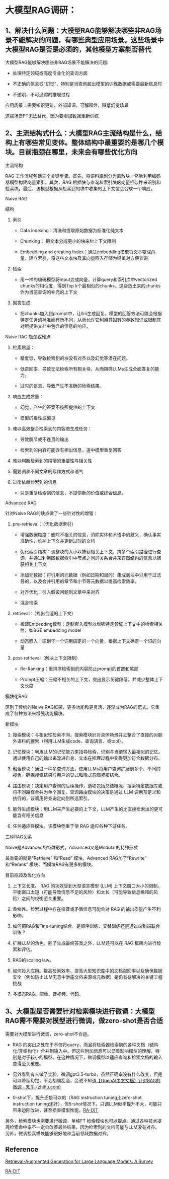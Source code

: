 # 大模型RAG调研：

## 1、解决什么问题：大模型RAG能够解决哪些非RAG场景不能解决的问题，有哪些典型应用场景。这些场景中大模型RAG是否是必须的，其他模型方案能否替代

大模型RAG能够解决哪些非RAG场景不能解决的问题:

- 处理特定领域或高度专业化的查询方面
    
- 不正确的信息或“幻觉”，特别是当查询超出模型的训练数据或需要最新信息时
    
- 不透明、不可追踪的推理过程
    

应用场景：需要知识更新，外部知识，可解释性，降低幻觉场景

这些场景FT无法替代，因为要增加数据重新训练

## 2、主流结构式什么：大模型RAG主流结构是什么，结构上有哪些常见变体。整体结构中最重要的是哪几个模块。目前瓶颈在哪里，未来会有哪些优化方向

主流结构

RAG 工作流程包括三个关键步骤。首先，将语料库划分为离散块，然后利用编码器模型构建向量索引。其次，RAG 根据块与查询和索引块的向量相似性来识别和检索块。最后，该模型根据从检索到的块中收集的上下文信息合成一个响应。

Naive RAG

结构

1. 索引
    
    - Data indexing：清洗和提取原始数据为标准化纯文本
        
    
    - Chunking： 把文本分成更小的块来fit上下文限制
        
    - Embedding and creating Index：通过embedding模型将文本变成向量，建立索引，将这些文本块及其向量嵌入存储为键值对方便查询
        
2. 检索
    
    - 用一样的编码模型将input变成向量，计算query和索引库中vectorized chunks的相似度，得到Top k个最相似的chunks。这些选出来的chunks作为当前查询的补充的上下文
        
3. 回答生成
    
    - 把chunks加入到prompt中，让llm生成回复。模型的回答方法可能会根据特定任务的标准而有所不同，从而允许它利用其固有的参数知识或限制其对所提供文档中包含的信息的响应。
        

Naive RAG 瓶颈或难点

1. 检索质量：
    
    - 精度低，导致检索到的块没有对齐以及幻觉等潜在问题。
        
    - 低召回率，导致无法检索所有相关块，从而阻碍LLMs生成全面答复的能力。
        
    - 过时的信息，导致产生不准确的检索结果。
        
2. 响应生成质量：
    
    - 幻觉，产生的答案不按照提供的上下文
        
    - 模型的毒性或偏见
        
3. 难以高效整合检索到的内容进生成任务：
    
    - 导致脱节或不连贯的输出
        
    - 检索到的内容可能含有相似信息，道中模型重复回答
        
4. 难以判断检索到的段落的重要性与相关性
    
5. 需要调和不同文章的写作方式和语气
    
6. 过度依赖检索到的信息
    
    - 只是重复检索到的信息，不提供新的价值或综合信息。
        

Advanced RAG

针对Naive RAG的缺点做了一些针对性的增强：

1. pre-retrieval：（优化数据索引）
    
    - 增强数据粒度：删除不相关的信息，消除实体和术语中的歧义，确认事实准确性，维护上下文并更新过时的文档
        
    - 优化索引结构：调整块的大小以捕获相关上下文，跨多个索引路径进行查询，并通过利用图数据索引中节点之间的关系合并来自图结构的信息以捕获相关上下文
        
    - 添加元数据：将引用的元数据（例如日期和目的）集成到块中以用于过滤目的，以及合并引用的章节和小节等元数据以提高检索效率。
        
    - 对齐优化：引入假设问题到文章中来对齐
        
    - 混合检索
        
2. retrieval：（找出合适的上下文）
    
    - 微调Embedding模型：定制嵌入模型以增强特定领域上下文中的检索相关性，如BGE embedding model
        
    - 动态嵌入：区别于一个词用固定的一个向量，根据上下文确定一个词的向量
        
    
3. post-retrieval（解决上下文限制）
    
    - Re-Ranking：重排序检索到的内容防止prompt的首部和尾部
        
    - Prompt压缩：压缩不相关的上下文，突出显示关键段落，并减少整体上下文长度
        

模块化RAG

区别于传统的Naive RAG框架，更多功能和更灵活，逐渐成为RAG的范式。它集成了各种方法来增强功能模块。

新模块

1. 搜索模块：与相似性检索不同，搜索模块针对具体场景并且整合了直接的对额外语料的搜索（利用LLM生成code、查询语言、或tool）。
    
2. 记忆模块：利用LLM的记忆能力来指导检索，识别与当前输入最相似的记忆。通过使用自己的输出来改进自身，文本在推理过程中变得更加符合数据分布。
    
3. 融合模块：通过一种多查询方法，使用LLMs将用户查询扩展到多个、不同的视角。确保搜索结果与用户的显式和隐式意图紧密结合。
    
4. 路由模块：决定用户查询的后续操作，选项包括总结概况、搜索特定数据库或将不同路径合并为单个回复。查询路由模块的决策是通过 LLM 调用预定义和执行的，该调用将查询定向到所选索引。
    
5. 额外生成模块：用LLM来产生必要的上下文，LLM产生的比直接检索出的更可能含有相关信息
    
6. 任务适应性模块。该模块侧重于使 RAG 适应各种下游任务。
    

三种RAG关系

Naive是Advanced的特殊形式，Advanced又是Modular的特殊形式

最重要的就是“Retrieve” 和“Read” 模块，Advanced RAG加了“Rewrite” 和“Rerank” 模块，而模块RAG有更多的模块。

目前瓶颈及优化方向

1. 上下文长度。 RAG 的功效受到大型语言模型 (LLM) 上下文窗口大小的限制。平衡窗口太短（可能导致信息不足的风险）和太长（可能导致信息稀释的风险）之间的权衡至关重要。
    
2. 鲁棒性。检索过程中存在噪音或矛盾信息可能会对 RAG 的输出质量产生不利影响。
    
3. 如何把RAG和Fine-tuning结合。是顺序训练、交替训练还是通过端到端联合训练？
    
4. 扩展LLM的角色。除了生成最终答案之外，LLM还可以在 RAG 框架内进行检索和评估。
    
5. RAG的scaling law。
    
6. 如何投入应用。提高检索效率、提高大型知识库中的文档召回率以及确保数据安全（例如防止LLM无意中泄露文档来源或元数据）是仍有待解决的关键工程挑战
    
7. 多模态RAG。图像、音视频、代码。
    

## 3、大模型是否需要针对检索模块进行微调：大模型RAG需不需要对模型进行微调，做zero-shot是否合适

需要对大模型进行微调，zero-shot不合适。

- RAG 的突出之处在于不仅将query，而且将检索器检索到的各种文档（结构化/非结构化）合并到输入中。但这些附加信息可以显着影响模型的理解，特别是对于较小的模型。在这种情况下，微调模型以适应查询和检索文档的输入变得至关重要。
    
- 另外看到有人做了实验，微调gpt3.5-turbo，虽然正确率没有什么改变，但是可以降低幻觉，不会胡编乱造，会说不知道[【OpenAI中文文档】针对RAG的微调 - 知乎 (zhihu.com)](https://zhuanlan.zhihu.com/p/670661837)
    
- 0-shot下，提升还是可以的（RAG instruction tuning比zero-shot instruction tuning还好），但5-shot情况下，只调LLM似乎提升不大，可能只带来边际改进，甚至损害模型性能。[RA-DIT](https://arxiv.org/pdf/2310.01352.pdf)
    

另外，检索模块也需要进行微调，单纯FT 检索模块也可以提点。通过各种技术提高检索命中率不一定会改善最终结果，因为检索到的文档可能与LLM没有对齐。另外，微调检索模块能够很好地和当前领域数据对齐。

## Reference
[Retrieval-Augmented Generation for Large Language Models: A Survey](https://arxiv.org/abs/2312.10997)

[RA-DIT](https://arxiv.org/pdf/2310.01352.pdf)
